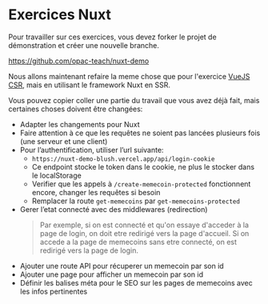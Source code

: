 # Exercices Nuxt

Pour travailler sur ces exercices, vous devez forker le projet de démonstration et créer une nouvelle branche.

https://github.com/opac-teach/nuxt-demo

Nous allons maintenant refaire la meme chose que pour l'exercice [VueJS CSR](../vuejs/exercices), mais en utilisant le framework Nuxt en SSR.

Vous pouvez copier coller une partie du travail que vous avez déjà fait, mais certaines choses doivent être changées:

- Adapter les changements pour Nuxt
- Faire attention à ce que les requêtes ne soient pas lancées plusieurs fois (une serveur et une client)
- Pour l’authentification, utiliser l’url suivante:
  - `https://nuxt-demo-blush.vercel.app/api/login-cookie`
  - Ce endpoint stocke le token dans le cookie, ne plus le stocker dans le localStorage
  - Verifier que les appels à `/create-memecoin-protected` fonctionnent encore, changer les requêtes si besoin
  - Remplacer la route `get-memecoins` par `get-memecoins-protected`
- Gerer l’etat connecté avec des middlewares (redirection)
  > Par exemple, si on est connecté et qu'on essaye d'acceder à la page de login, on doit etre redirigé vers la page d'accueil. Si on accede a la page de memecoins sans etre connecté, on est redirigé vers la page de login.
- Ajouter une route API pour récuperer un memecoin par son id
- Ajouter une page pour afficher un memecoin par son id
- Définir les balises méta pour le SEO sur les pages de memecoins avec les infos pertinentes
